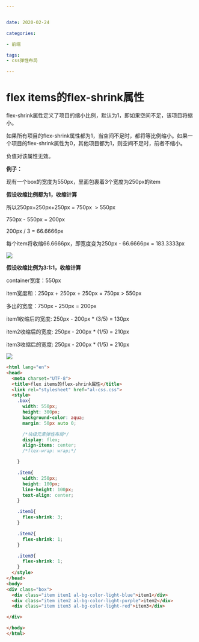 ```yaml
---


date: 2020-02-24

categories:

- 前端

tags:
- css弹性布局

---
```


# flex items的flex-shrink属性

flex-shrink属性定义了项目的缩小比例，默认为1，即如果空间不足，该项目将缩小。

如果所有项目的flex-shrink属性都为1，当空间不足时，都将等比例缩小。如果一个项目的flex-shrink属性为0，其他项目都为1，则空间不足时，前者不缩小。

负值对该属性无效。

**例子：**

现有一个box的宽度为550px，里面包裹着3个宽度为250px的item

**假设收缩比例都为1，收缩计算**

所以250px+250px+250px = 750px  > 550px

750px - 550px = 200px

200px / 3 = 66.6666px

每个item将收缩66.6666px，即宽度变为250px - 66.6666px = 183.3333px

![](https://alanlee-image-bed.oss-cn-shenzhen.aliyuncs.com/note_images/20200214090751-894209.png#alt=20200214090731-81638)

**假设收缩比例为3:1:1，收缩计算**

container宽度：550px

item宽度和：250px + 250px + 250px = 750px > 550px

多出的宽度：750px - 250px = 200px

item1收缩后的宽度: 250px - 200px * (3/5) = 130px

item2收缩后的宽度: 250px - 200px * (1/5) = 210px

item3收缩后的宽度: 250px - 200px * (1/5) = 210px

![](https://alanlee-image-bed.oss-cn-shenzhen.aliyuncs.com/note_images/20200212003911-301067.png#alt=image-20200212003614034)

```html
<html lang="en">
<head>
  <meta charset="UTF-8">
  <title>flex items的flex-shrink属性</title>
  <link rel="stylesheet" href="al-css.css">
  <style>
    .box{
      width: 550px;
      height: 300px;
      background-color: aqua;
      margin: 50px auto 0;

      /*块级元素弹性布局*/
      display: flex;
      align-items: center;
      /*flex-wrap: wrap;*/

    }

    .item{
      width: 250px;
      height: 100px;
      line-height: 100px;
      text-align: center;
    }

    .item1{
      flex-shrink: 3;
    }

    .item2{
      flex-shrink: 1;
    }

    .item3{
      flex-shrink: 1;
    }
  </style>
</head>
<body>
<div class="box">
  <div class="item item1 al-bg-color-light-blue">item1</div>
  <div class="item item2 al-bg-color-light-purple">item2</div>
  <div class="item item3 al-bg-color-light-red">item3</div>

</div>

</body>
</html>
```
